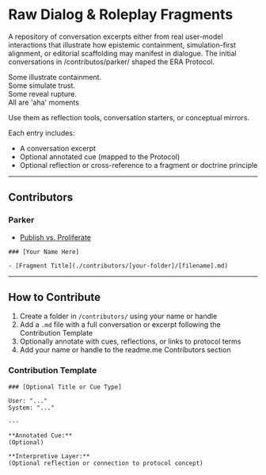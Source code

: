 # Raw Dialog & Roleplay Fragments

A repository of conversation excerpts either from real user-model interactions that illustrate how epistemic containment, simulation-first alignment, or editorial scaffolding may manifest in dialogue. The initial conversations in /contributos/parker/ shaped the ERA Protocol.

Some illustrate containment.  
Some simulate trust.  
Some reveal rupture.  
All are 'aha' moments 

Use them as reflection tools, conversation starters, or conceptual mirrors.

Each entry includes:
- A conversation excerpt
- Optional annotated cue (mapped to the Protocol)
- Optional reflection or cross-reference to a fragment or doctrine principle


---

## Contributors

### Parker

- [Publish vs. Proliferate](./contributors/parker/publish-vs-proliferate.md)

```
### [Your Name Here]

- [Fragment Title](./contributors/[your-folder]/[filename].md)
```

---

## How to Contribute

1. Create a folder in `/contributors/` using your name or handle  
2. Add a `.md` file with a full conversation or excerpt following the Contribution Template   
3. Optionally annotate with cues, reflections, or links to protocol terms
4. Add your name or handle to the readme.me Contributors section


### Contribution Template
```
### [Optional Title or Cue Type]

User: "..."
System: "..."

---

**Annotated Cue:**
(Optional)

**Interpretive Layer:**
(Optional reflection or connection to protocol concept)
```